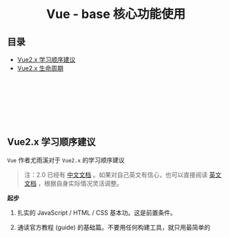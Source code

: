 # <div align="center">Vue - base 核心功能使用</div>

## 目录

- [Vue2.x 学习顺序建议](#vue2x-学习顺序建议)
- [Vue2.x 生命周期](#vue2.x-生命周期)

<br><br><br><br><br><br>

## Vue2.x 学习顺序建议

`Vue` 作者尤雨溪对于 `Vue2.x` 的学习顺序建议

> 注：2.0 已经有 [中文文档](https://cn.vuejs.org/) 。如果对自己英文有信心，也可以直接阅读 [英文文档](https://vuejs.org/) ，根据自身实际情况灵活调整。

**起步**

1. 扎实的 JavaScript / HTML / CSS 基本功。这是前置条件。

2. 通读官方教程 (guide) 的基础篇。不要用任何构建工具，就只用最简单的 <script>，把教程里的例子模仿一遍，理解用法。**不推荐上来就直接用 vue-cli 构建项目，尤其是如果没有 Node/Webpack 基础。**

3. 照着官网上的示例，自己想一些类似的例子，模仿着实现来练手，加深理解。

4. 阅读官方教程进阶篇的前半部分，到『自定义指令 (Custom Directive) 』为止。着重理解 Vue 的响应式机制和组件生命周期。『渲染函数（Render Function)』如果理解吃力可以先跳过。

5. 阅读教程里关于路由和状态管理的章节，然后根据需要学习 vue-router 和 vuex。同样的，先不要管构建工具，以跟着文档里的例子理解用法为主。

6. 走完基础文档后，如果你对于基于 Node 的前端工程化不熟悉，就需要补课了。下面这些严格来说并不是 Vue 本身的内容，也不涵盖所有的前端工程化知识，但对于大型的 Vue 工程是前置条件，也是合格的『前端工程师』应当具备的知识。

**前端生态/工程化**

1. 了解 JavaScript 背后的规范，ECMAScript 的历史和目前的规范制定方式。学习 ES2015/16 的新特性，理解 ES2015 modules，适当关注 [还未成为标准的提案](https://github.com/tc39/proposals)  。

2. 学习命令行的使用。建议用 Mac。

3. 学习 Node.js 基础。**建议使用 [nvm](https://github.com/creationix/nvm) 这样的工具来管理机器上的 Node 版本，并且将 npm 的 registry 注册表配置为 [淘宝的镜像源](https://npm.taobao.org/) 。** 至少要了解 npm 的常用命令，npm scripts 如何使用，语义化版本号规则，CommonJS 模块规范（了解它和 ES2015 Modules 的异同），Node 包的解析规则，以及 Node 的常用 API。应当做到可以自己写一些基本的命令行程序。注意最新版本的 Node (6+) 已经支持绝大部分 ES2015 的特性，可以借此巩固 ES2015。

4. 了解如何使用 / 配置 Babel 来将 ES2015 编译到 ES5 用于浏览器环境。

5. 学习 Webpack。Webpack 是一个极其强大同时也复杂的工具，作为起步，理解它的『一切皆模块』的思想，并基本了解其常用配置选项和 loader 的概念/使用方法即可，比如如何搭配 Webpack 使用 Babel。学习 Webpack 的一个挑战在于其本身文档的混乱，建议多搜索搜索，应该还是有质量不错的第三方教程的。英文好的建议阅读 [Webpack 2.0 的文档](https://webpack.js.org/guides/getting-started/) ，比起 1.0 有极大的改善，但需要注意和 1.0 的不兼容之处。

**Vue 进阶**

1. 有了 Node 和 Webpack 的基础，可以通过 vue-cli 来搭建基于 Webpack ，并且支持单文件组件的项目了。建议用 webpack-simple 这个模板开始，并阅读官方教程进阶篇剩余的内容以及 [vue-loader 的文档](https://vue-loader.vuejs.org/) ，了解一些进阶配置。有兴趣的可以自己亲手从零开始搭一个项目加深理解。

2. 根据 [例子](https://github.com/vuejs/vue-hackernews-2.0) 尝试在 Webpack 模板基础上整合 vue-router 和 vuex

3. 深入理解 Virtual DOM 和『渲染函数 (Render Functions)』这一章节（可选择性使用 JSX)，理解模板和渲染函数之间的对应关系，了解其使用方法和适用场景。

4. （可选）根据需求，了解服务端渲染的使用（需要配合 Node 服务器开发的知识）。其实更重要的是理解它所解决的问题并搞清楚你是否需要它。

5. 阅读开源的 Vue 应用、组件、插件源码，自己尝试编写开源的 Vue 组件、插件。

6. 参考 [贡献指南](https://github.com/vuejs/vue/blob/dev/.github/CONTRIBUTING.md#development-setup) 阅读 Vue 的源码，理解内部实现细节。（需要了解 Flow）

7. 参与 Vue GitHub issue 的定位 -> 贡献 PR -> 加入核心团队 -> 升任 CTO -> 迎娶白富美...（误

<br><br>

## Vue2.x 生命周期

`Vue2.x` 的生命周期图例

![Vue2.x生命周期](https://cn.vuejs.org/images/lifecycle.png)
